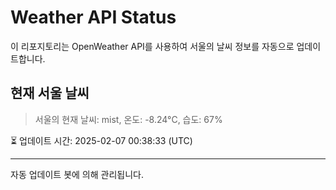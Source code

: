 
# Weather API Status

이 리포지토리는 OpenWeather API를 사용하여 서울의 날씨 정보를 자동으로 업데이트합니다.

## 현재 서울 날씨
> 서울의 현재 날씨: mist, 온도: -8.24°C, 습도: 67%

⏳ 업데이트 시간: 2025-02-07 00:38:33 (UTC)

---
자동 업데이트 봇에 의해 관리됩니다.

